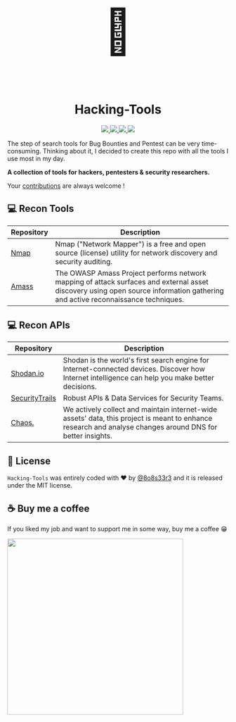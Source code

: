 <h1 style="text-align:center">
<p style="font-size:100px">🔐</p>
Hacking-Tools
</h1>
<p style="text-align:center">
	<a href="https://github.com/juliocarneiro/hacking-tools">
		<img src="https://img.shields.io/github/contributors/juliocarneiro/hacking-tools">
	</a>
	<a href="https://github.com/juliocarneiro/hacking-tools">
		<img src="https://img.shields.io/github/last-commit/juliocarneiro/hacking-tools/main">
	</a>
	<a href="https://mit-license.org/">
		<img src="https://img.shields.io/github/license/juliocarneiro/Recon?color=%23C3E88D&style=flat-square">
	</a>
	<a href="https://github.com/juliocarneiro/hacking-tools">
		<img src="https://img.shields.io/github/repo-size/juliocarneiro/hacking-tools?color=%23FFCB6B&style=flat-square">
	</a>
</p>

The step of search tools for Bug Bounties and Pentest can be very time-consuming. Thinking about it, I decided to create this repo with all the tools I use most in my day.<br>

**A collection of tools for hackers, pentesters & security researchers.**

Your [contributions](CONTRIBUTING.md) are always welcome !

## 💻 Recon Tools

Repository | Description
---- | ----
[Nmap](https://nmap.org/) | Nmap ("Network Mapper") is a free and open source (license) utility for network discovery and security auditing.
[Amass](https://github.com/OWASP/Amass) | The OWASP Amass Project performs network mapping of attack surfaces and external asset discovery using open source information gathering and active reconnaissance techniques.


## ‍💻 Recon APIs

Repository | Description
---- | ----
[Shodan.io](https://shodan.io) | Shodan is the world's first search engine for Internet-connected devices. Discover how Internet intelligence can help you make better decisions.
[SecurityTrails](https://securitytrails.com/) | Robust APIs & Data Services for Security Teams.
[Chaos.](https://chaos.projectdiscovery.io/) | We actively collect and maintain internet-wide assets' data, this project is meant to enhance research and analyse changes around DNS for better insights.

## 🎫 License
``Hacking-Tools`` was entirely coded with ❤ by [@8o8s33r3](https://twitter.com/8o8s33r3) and it is released under the MIT license.

## ☕ Buy me a coffee
If you liked my job and want to support me in some way, buy me a coffee 😁

[<img width="400px" src="https://cdn.buymeacoffee.com/buttons/v2/default-blue.png">](https://www.buymeacoffee.com/8o8s33r3)
